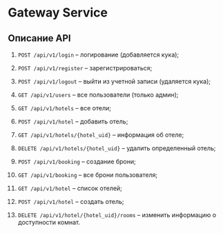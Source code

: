 # Gateway Service

## Описание API
1. `POST /api/v1/login` – логирование (добавляется кука);
2. `POST /api/v1/register` – зарегистрироваться;
3. `POST /api/v1/logout` – выйти из учетной записи (удаляется кука);
4. `GET /api/v1/users` – все пользователи (только админ);
5. `GET /api/v1/hotels` – все отели;
6. `POST /api/v1/hotel` – добавить отель;
7. `GET /api/v1/hotels/{hotel_uid}` – информация об отеле;
8. `DELETE /api/v1/hotels/{hotel_uid}` – удалить определенный отель;
9. `POST /api/v1/booking` – создание брони;
10. `GET /api/v1/booking` – все брони пользователя;
   
10. `GET /api/v1/hotel` – список отелей;
11. `POST /api/v1/hotel` – создать отель;
12. `DELETE /api/v1/hotel/{hotel_uid}/rooms` – изменить информацию о доступности комнат.

